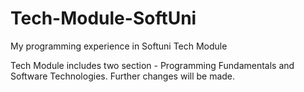 # Tech-Module-SoftUni
My programming experience in Softuni Tech Module

Tech Module includes two section - Programming Fundamentals and Software Technologies. Further changes will be made.